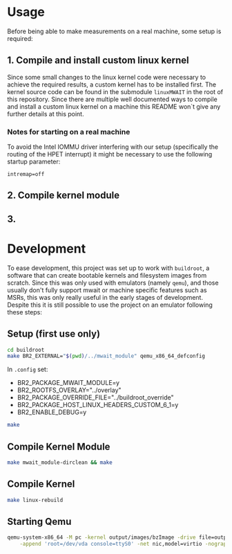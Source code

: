 # Usage

Before being able to make measurements on a real machine, some setup is required:

## 1. Compile and install custom linux kernel

Since some small changes to the linux kernel code were necessary to achieve the required results, a custom kernel has to be installed first.
The kernel source code can be found in the submodule ```linuxMWAIT``` in the root of this repository.
Since there are multiple well documented ways to compile and install a custom linux kernel on a machine this README won`t give any further details at this point.

### Notes for starting on a real machine

To avoid the Intel IOMMU driver interfering with our setup (specifically the routing of the HPET interrupt) it might be necessary to use the following startup parameter:

```
intremap=off
```

## 2. Compile kernel module

## 3. 

# Development

To ease development, this project was set up to work with ```buildroot```, a software that can create bootable kernels and filesystem images from scratch.
Since this was only used with emulators (namely ```qemu```), and those usually don't fully support mwait or machine specific features such as MSRs, this was only really useful in the early stages of development.
Despite this it is still possible to use the project on an emulator following these steps:

## Setup (first use only)

```sh
cd buildroot
make BR2_EXTERNAL="$(pwd)/../mwait_module" qemu_x86_64_defconfig
```

In ```.config``` set:
* BR2_PACKAGE_MWAIT_MODULE=y
* BR2_ROOTFS_OVERLAY="../overlay"
* BR2_PACKAGE_OVERRIDE_FILE="../buildroot_override"
* BR2_PACKAGE_HOST_LINUX_HEADERS_CUSTOM_6_1=y
* BR2_ENABLE_DEBUG=y

```sh
make
```

## Compile Kernel Module

```sh
make mwait_module-dirclean && make
```

## Compile Kernel

```sh
make linux-rebuild
```

## Starting Qemu

```sh
qemu-system-x86_64 -M pc -kernel output/images/bzImage -drive file=output/images/rootfs.ext2,if=virtio,format=raw \
    -append 'root=/dev/vda console=ttyS0' -net nic,model=virtio -nographic -serial mon:stdio -net user -smp 2
```
